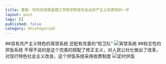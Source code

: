 ```yaml
---
title: 喜报：热烈庆祝南昌理工学院学院率先走出共产主义实质性的一步
layout: post
tags: []
published: false
category: Uncategoried
---
```

##具有共产主义特色的宵禁系统 
还配有完善的“校卫队”
![宵禁系统](https://github.com/dongqiceo/dongqiceo.github.io/blob/master/images/TIM%E5%9B%BE%E7%89%8720181123183423.jpg?raw=true "宵禁系统")
##标志性的供饭系统 
不得不说的是这个完美的搭配了修正主义，对人民公社化做出了改革，对现行特色社会主义改良，这个供饭系统采用收费制度
![定时供饭](https://github.com/dongqiceo/dongqiceo.github.io/blob/master/images/TIM%E5%9B%BE%E7%89%8720181123183439.jpg?raw=true "定时供饭")